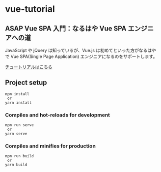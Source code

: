 # vue-tutorial

## ASAP Vue SPA 入門：なるはや Vue SPA エンジニアへの道

JavaScript や jQuery は知っているが、Vue.js は初めてといった方がなるはやで Vue SPA(Single Page Application) エンジニアになるのをサポートします。

[チュートリアルはこちら](https://qiita.com/tsubo/items/24df49ef2f1ba87984d1)

## Project setup

```
npm install
 or
yarn install
```

### Compiles and hot-reloads for development

```
npm run serve
 or
yarn serve
```

### Compiles and minifies for production

```
npm run build
 or
yarn build
```
